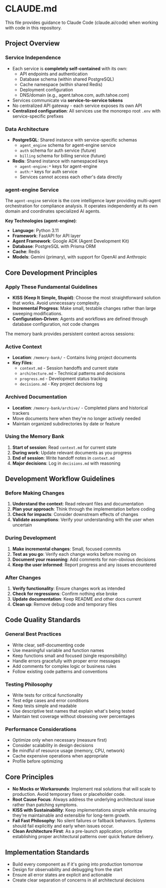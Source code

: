 # CLAUDE.md

This file provides guidance to Claude Code (claude.ai/code) when working with code in this repository.

## Project Overview



### Service Independence
- Each service is **completely self-contained** with its own:
  - API endpoints and authentication
  - Database schema (within shared PostgreSQL)
  - Cache namespace (within shared Redis)
  - Deployment configuration
  - DNS/domain (e.g., agent.tahoe.com, auth.tahoe.com)
- Services communicate via **service-to-service tokens**
- No centralized API gateway - each service exposes its own API
- **Centralized configuration**: All services use the monorepo root `.env` with service-specific prefixes

### Data Architecture
- **PostgreSQL**: Shared instance with service-specific schemas
  - `agent_engine` schema for agent-engine service
  - `auth` schema for auth service (future)
  - `billing` schema for billing service (future)
- **Redis**: Shared instance with namespaced keys
  - `agent-engine:*` keys for agent-engine
  - `auth:*` keys for auth service
  - Services cannot access each other's data directly

### agent-engine Service
The `agent-engine` service is the core intelligence layer providing multi-agent orchestration for compliance analysis. It operates independently at its own domain and coordinates specialized AI agents.

**Key Technologies (agent-engine)**:
- **Language**: Python 3.11
- **Framework**: FastAPI for API layer
- **Agent Framework**: Google ADK (Agent Development Kit)
- **Database**: PostgreSQL with Prisma ORM
- **Cache**: Redis
- **Models**: Gemini (primary), with support for OpenAI and Anthropic

## Core Development Principles

### Apply These Fundamental Guidelines
- **KISS (Keep It Simple, Stupid)**: Choose the most straightforward solution that works. Avoid unnecessary complexity. 
- **Incremental Progress**: Make small, testable changes rather than large sweeping modifications.
- **Configuration-Driven**: Agents and workflows are defined through database configuration, not code changes

The memory bank provides persistent context across sessions:

### Active Context
- **Location**: `/memory-bank/` - Contains living project documents
- **Key Files**:
  - `context.md` - Session handoffs and current state
  - `architecture.md` - Technical patterns and decisions
  - `progress.md` - Development status tracking
  - `decisions.md` - Key project decisions log

### Archived Documentation
- **Location**: `/memory-bank/archive/` - Completed plans and historical trackers
- Move documents here when they're no longer actively needed
- Maintain organized subdirectories by date or feature

### Using the Memory Bank
1. **Start of session**: Read `context.md` for current state
2. **During work**: Update relevant documents as you progress
3. **End of session**: Write handoff notes in `context.md`
4. **Major decisions**: Log in `decisions.md` with reasoning

## Development Workflow Guidelines

### Before Making Changes
1. **Understand the context**: Read relevant files and documentation
2. **Plan your approach**: Think through the implementation before coding
3. **Check for impacts**: Consider downstream effects of changes
4. **Validate assumptions**: Verify your understanding with the user when uncertain

### During Development
1. **Make incremental changes**: Small, focused commits
2. **Test as you go**: Verify each change works before moving on
3. **Document your reasoning**: Add comments for non-obvious decisions
4. **Keep the user informed**: Report progress and any issues encountered

### After Changes
1. **Verify functionality**: Ensure changes work as intended
2. **Check for regressions**: Confirm nothing else broke
3. **Update documentation**: Keep README and other docs current
4. **Clean up**: Remove debug code and temporary files

## Code Quality Standards

### General Best Practices
- Write clear, self-documenting code
- Use meaningful variable and function names
- Keep functions small and focused (single responsibility)
- Handle errors gracefully with proper error messages
- Add comments for complex logic or business rules
- Follow existing code patterns and conventions

### Testing Philosophy
- Write tests for critical functionality
- Test edge cases and error conditions
- Keep tests simple and readable
- Use descriptive test names that explain what's being tested
- Maintain test coverage without obsessing over percentages

### Performance Considerations
- Optimize only when necessary (measure first)
- Consider scalability in design decisions
- Be mindful of resource usage (memory, CPU, network)
- Cache expensive operations when appropriate
- Profile before optimizing

## Core Principles

- **No Mocks or Workarounds**: Implement real solutions that will scale to production. Avoid temporary fixes or placeholder code.
- **Root Cause Focus**: Always address the underlying architectural issue rather than patching symptoms.
- **KISS with Sustainability**: Keep implementations simple while ensuring they're maintainable and extensible for long-term growth.
- **Fail Fast Philosophy**: No silent failures or fallback behaviors. Systems should fail explicitly and early when issues occur.
- **Clean Architecture First**: As a pre-launch application, prioritize establishing proper architectural patterns over quick feature delivery.

## Implementation Standards

- Build every component as if it's going into production tomorrow
- Design for observability and debugging from the start
- Ensure all error states are explicit and actionable
- Create clear separation of concerns in all architectural decisions